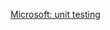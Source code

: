 [Microsoft: unit testing](https://learn.microsoft.com/en-us/dotnet/core/testing/unit-testing-with-dotnet-test)

